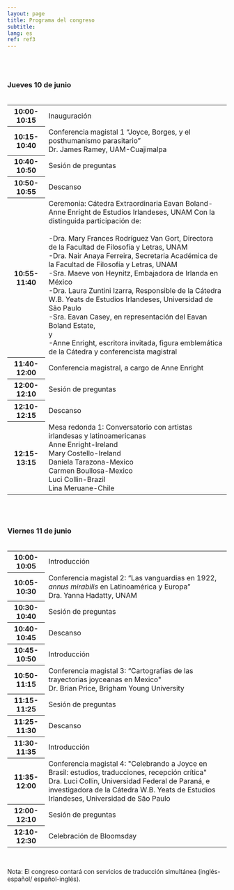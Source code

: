 ```yaml
---
layout: page
title: Programa del congreso
subtitle:
lang: es
ref: ref3
---
```


<body>
<br>
<br>
<h3>Jueves 10 de junio<br><br></h3>
  <table>
    <tr>
      <th>10:00-10:15</th>
      <td colspan="4" rowspan="1">Inauguración</td>
    </tr>
    <tr>
      <th>10:15-10:40</th>
      <td colspan="4" rowspan="1">Conferencia magistal 1<span>
      “Joyce, Borges, y el posthumanismo parasitario”<br>
      Dr. James Ramey, UAM-Cuajimalpa</span></td>
    </tr>
    <tr>
      <th>10:40-10:50</th>
      <td colspan="4">Sesión de preguntas</td>
    </tr>
    <tr>
      <th>10:50-10:55</th>
      <td colspan="4">Descanso</td>
    </tr>
    <tr>
      <th>10:55-11:40</th>
      <td rowspan="1">Ceremonia: Cátedra Extraordinaria Eavan Boland-Anne Enright de Estudios Irlandeses, UNAM
      <span>
      Con la distinguida participación de:<br><br>
      -Dra. Mary Frances Rodríguez Van Gort, Directora de la Facultad de Filosofía y Letras, UNAM<br>
      -Dra. Nair Anaya Ferreira, Secretaria Académica de la Facultad de Filosofía y Letras, UNAM<br>
      -Sra. Maeve von Heynitz, Embajadora de Irlanda en México<br>
      -Dra. Laura Zuntini Izarra, Responsible de la Cátedra W.B. Yeats de Estudios Irlandeses, Universidad de São Paulo<br>
      -Sra. Eavan Casey, en representación del Eavan Boland Estate,<br>
      y<br>
      -Anne Enright, escritora invitada, figura emblemática de la Cátedra y conferencista magistral
      </span></td>
    </tr>
    <tr>
      <th>11:40-12:00</th>
      <td rowspan="1">Conferencia magistral, a cargo de Anne Enright</td>
    </tr>
    <tr>
      <th>12:00-12:10</th>
      <td rowspan="1">Sesión de preguntas</td>
    </tr>
    <tr>
      <th>12:10-12:15</th>
      <td rowspan="1">Descanso</td>
    </tr>
    <tr>
      <th>12:15-13:15</th>
      <td rowspan="1">Mesa redonda 1: Conversatorio con artistas irlandesas y latinoamericanas<br>
      <span>Anne Enright-Ireland<br>
      Mary Costello-Ireland<br>
      Daniela Tarazona-Mexico<br>
      Carmen Boullosa-Mexico<br>
      Luci Collin-Brazil<br>
      Lina Meruane-Chile</span></td>
    </tr>
</table>


<br><br>
<h3>Viernes 11 de junio<br><br></h3>


<table>
  <tr>
    <th>10:00-10:05</th>
    <td colspan="4" rowspan="1">Introducción</td>
  </tr>
  <tr>
    <th>10:05-10:30</th>
    <td colspan="4" rowspan="1">Conferencia magistal 2:<span>
    “Las vanguardias en 1922, <i>annus mirabilis</i> en Latinoamérica y Europa”<br>
    Dra. Yanna Hadatty, UNAM</span></td>
  </tr>
  <tr>
    <th>10:30-10:40</th>
    <td colspan="4">Sesión de preguntas</td>
  </tr>
  <tr>
    <th>10:40-10:45</th>
    <td colspan="4">Descanso</td>
  </tr>
  <tr>
    <th>10:45-10:50</th>
    <td colspan="4">Introducción</td>
  </tr>
  <tr>
    <th>10:50-11:15</th>
    <td rowspan="1">Conferencia magistal 3:<span>
    “Cartografías de las trayectorias joyceanas en Mexico"<br>
    Dr. Brian Price, Brigham Young University
    </span></td>
  </tr>
  <tr>
    <th>11:15-11:25</th>
    <td colspan="4">Sesión de preguntas</td>
  </tr>
  <tr>
    <th>11:25-11:30</th>
    <td rowspan="1">Descanso</td>
  </tr>
  <tr>
    <th>11:30-11:35</th>
    <td rowspan="1">Introducción</td>
  </tr>
  <tr>
    <th>11:35-12:00</th>
    <td rowspan="1">Conferencia magistal 4:<span>
    "Celebrando a Joyce en Brasil: estudios, traducciones, recepción crítica"<br>
    Dra. Luci Collin, Universidad Federal de Paraná, e investigadora de la Cátedra W.B. Yeats de Estudios Irlandeses, Universidad de São Paulo
    </span></td>
  </tr>
  <tr>
    <th>12:00-12:10</th>
    <td rowspan="1">Sesión de preguntas</td>
  </tr>
  <tr>
    <th>12:10-12:30</th>
    <td rowspan="1">Celebración de Bloomsday</td>
  </tr>
</table>

<br>
<p>Nota: El congreso contará con servicios de traducción simultánea (inglés-español/ español-inglés).</p>
  </body>
